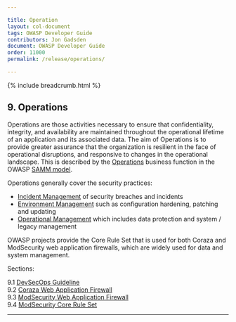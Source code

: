 ```yaml
---

title: Operation
layout: col-document
tags: OWASP Developer Guide
contributors: Jon Gadsden
document: OWASP Developer Guide
order: 11000
permalink: /release/operations/

---
```


{% include breadcrumb.html %}

## 9. Operations

Operations are those activities necessary to ensure that confidentiality, integrity, and availability
are maintained throughout the operational lifetime of an application and its associated data.
The aim of Operations is to provide greater assurance that the organization is resilient
in the face of operational disruptions, and responsive to changes in the operational landscape.
This is described by the [Operations][sammo] business function in the OWASP [SAMM model][samm].

Operations generally cover the security practices:

* [Incident Management][sammoim] of security breaches and incidents
* [Environment Management][sammoem] such as configuration hardening, patching and updating
* [Operational Management][sammoom] which includes data protection and system / legacy management

OWASP projects provide the Core Rule Set that is used for both Coraza and ModSecurity web application firewalls,
which are widely used for data and system management.

Sections:

9.1 [DevSecOps Guideline](01-devsecops.md)  
9.2 [Coraza Web Application Firewall](02-coraza.md)  
9.3 [ModSecurity Web Application Firewall](03-modsecurity.md)  
9.4 [ModSecurity Core Rule Set](04-modsecurity-crs.md)  

----

[samm]: https://owaspsamm.org/about/
[sammo]: https://owaspsamm.org/model/operations/
[sammoem]: https://owaspsamm.org/model/operations/environment-management/
[sammoim]: https://owaspsamm.org/model/operations/incident-management
[sammoom]: https://owaspsamm.org/model/operations/operational-management/
